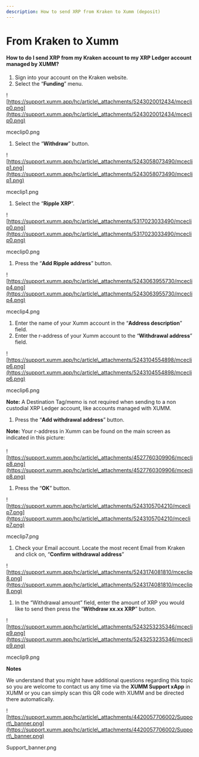 ```yaml
---
description: How to send XRP from Kraken to Xumm (deposit)
---
```


# From Kraken to Xumm

#### **How to do I send XRP from my Kraken account to my XRP Ledger account managed by XUMM?**

1. Sign into your account on the Kraken website.
2. Select the “**Funding**” menu.

![https://support.xumm.app/hc/article\_attachments/5243020012434/mceclip0.png](https://support.xumm.app/hc/article\_attachments/5243020012434/mceclip0.png)

mceclip0.png

1. Select the “**Withdraw**” button.

![https://support.xumm.app/hc/article\_attachments/5243058073490/mceclip1.png](https://support.xumm.app/hc/article\_attachments/5243058073490/mceclip1.png)

mceclip1.png

1. Select the “**Ripple XRP**”.

![https://support.xumm.app/hc/article\_attachments/5317023033490/mceclip0.png](https://support.xumm.app/hc/article\_attachments/5317023033490/mceclip0.png)

mceclip0.png

1. Press the “**Add Ripple address**” button.

![https://support.xumm.app/hc/article\_attachments/5243063955730/mceclip4.png](https://support.xumm.app/hc/article\_attachments/5243063955730/mceclip4.png)

mceclip4.png

1. Enter the name of your Xumm account in the “**Address description**” field.
2. Enter the r-address of your Xumm account to the “**Withdrawal address**” field.

![https://support.xumm.app/hc/article\_attachments/5243104554898/mceclip6.png](https://support.xumm.app/hc/article\_attachments/5243104554898/mceclip6.png)

mceclip6.png

**Note:** A Destination Tag/memo is not required when sending to a non custodial XRP Ledger account, like accounts managed with XUMM.

1. Press the “**Add withdrawal address**” button.

**Note:** Your r-address in Xumm can be found on the main screen as indicated in this picture:

####

![https://support.xumm.app/hc/article\_attachments/4527760309906/mceclip8.png](https://support.xumm.app/hc/article\_attachments/4527760309906/mceclip8.png)

1. Press the “**OK**” button.

![https://support.xumm.app/hc/article\_attachments/5243105704210/mceclip7.png](https://support.xumm.app/hc/article\_attachments/5243105704210/mceclip7.png)

mceclip7.png

1. Check your Email account. Locate the most recent Email from Kraken and click on, “**Confirm withdrawal address**”

![https://support.xumm.app/hc/article\_attachments/5243174081810/mceclip8.png](https://support.xumm.app/hc/article\_attachments/5243174081810/mceclip8.png)

1. In the “Withdrawal amount” field, enter the amount of XRP you would like to send then press the “**Withdraw xx.xx XRP**” button.

![https://support.xumm.app/hc/article\_attachments/5243253235346/mceclip9.png](https://support.xumm.app/hc/article\_attachments/5243253235346/mceclip9.png)

mceclip9.png

**Notes**

We understand that you might have additional questions regarding this topic so you are welcome to contact us any time via the **XUMM Support xApp** in XUMM or you can simply scan this QR code with XUMM and be directed there automatically.

![https://support.xumm.app/hc/article\_attachments/4420057706002/Support\_banner.png](https://support.xumm.app/hc/article\_attachments/4420057706002/Support\_banner.png)

Support\_banner.png
